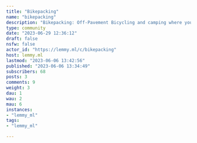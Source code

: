 ```yaml
---
title: "Bikepacking" 
name: "bikepacking"
description: "Bikepacking: Off-Pavement Bicycling and camping where you would if you were to go backpacking. Bikepacking is generally in the backcountry, but you can backpack on local trails."
type: community
date: "2023-06-29 12:36:12"
draft: false
nsfw: false
actor_id: "https://lemmy.ml/c/bikepacking"
host: lemmy.ml
lastmod: "2023-06-06 13:42:56"
published: "2023-06-06 13:34:49"
subscribers: 68
posts: 3
comments: 9
weight: 3
dau: 1
wau: 2
mau: 6
instances:
- "lemmy_ml"
tags: 
- "lemmy_ml"

---
```

